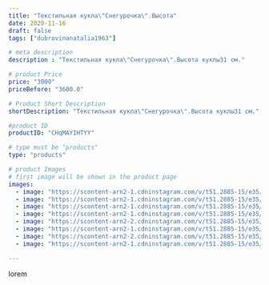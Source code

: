 ```yaml
---
title: "Текстильная кукла\"Снегурочка\".Высота"
date: 2020-11-16
draft: false
tags: ["dubrovinanatalia1963"]

# meta description
description : "Текстильная кукла\"Снегурочка\".Высота куклы31 см."

# product Price
price: "3000"
priceBefore: "3600.0"

# Product Short Description
shortDescription: "Текстильная кукла\"Снегурочка\".Высота куклы31 см."

#product ID
productID: "CHqMAYIHTYY"

# type must be "products"
type: "products"

# product Images
# first image will be shown in the product page
images:
  - image: "https://scontent-arn2-1.cdninstagram.com/v/t51.2885-15/e35/125355760_177995100654475_934447442376216566_n.jpg?se=7&tp=1&_nc_ht=scontent-arn2-1.cdninstagram.com&_nc_cat=107&_nc_ohc=xZdQj69WK9UAX-Hv2lG&oh=d08585a337e83f8a680c74ea7f058c5f&oe=6069FB32&ig_cache_key=MjQ0MzgxODU0NjQyNDA0OTc1Mg%3D%3D.2"
  - image: "https://scontent-arn2-1.cdninstagram.com/v/t51.2885-15/e35/125512007_1080573562374940_2451188361622220739_n.jpg?se=7&tp=1&_nc_ht=scontent-arn2-1.cdninstagram.com&_nc_cat=104&_nc_ohc=YU-dC4ijul8AX8jfnNL&oh=a953d7e34b50ee9da692a96c3365e9de&oe=606C4BBF&ig_cache_key=MjQ0MzgxODU0NjQ5OTYyNjEzNQ%3D%3D.2"
  - image: "https://scontent-arn2-1.cdninstagram.com/v/t51.2885-15/e35/125347922_795587907887761_8956169296305438600_n.jpg?se=7&tp=1&_nc_ht=scontent-arn2-1.cdninstagram.com&_nc_cat=101&_nc_ohc=mzH4p1XacvoAX8ms8pw&oh=ecb53e7e4249da75c20f508b62db84ce&oe=6069F6E6&ig_cache_key=MjQ0MzgxODU0NjM5ODk4NzkxOA%3D%3D.2"
  - image: "https://scontent-arn2-1.cdninstagram.com/v/t51.2885-15/e35/125350527_701779427122238_6097071734295311259_n.jpg?se=7&tp=1&_nc_ht=scontent-arn2-1.cdninstagram.com&_nc_cat=102&_nc_ohc=fCXxmIFdWuUAX-6ehtw&oh=29d5c1f5b071ce5ad817afee00cd70bc&oe=606C03D4&ig_cache_key=MjQ0MzgxODU0NjQ0MDg5NTkxMQ%3D%3D.2"
  - image: "https://scontent-arn2-2.cdninstagram.com/v/t51.2885-15/e35/125520698_2821746034816544_7915276029826730495_n.jpg?se=7&tp=1&_nc_ht=scontent-arn2-2.cdninstagram.com&_nc_cat=108&_nc_ohc=hS-_cJLNZ90AX-W9h9u&oh=382e3d1b3cdb4ab6c1cd235a6145847c&oe=606B26F8&ig_cache_key=MjQ0MzgxODU0NjQxNTYyNTI2MQ%3D%3D.2"
  - image: "https://scontent-arn2-1.cdninstagram.com/v/t51.2885-15/e35/125292197_193754215590031_5124762144944582436_n.jpg?se=7&tp=1&_nc_ht=scontent-arn2-1.cdninstagram.com&_nc_cat=107&_nc_ohc=XwMpTY4uuEgAX-maxKL&oh=a8494a51b27f9750c7d1658c8bd63665&oe=606B5F98&ig_cache_key=MjQ0MzgxODU0NjQzMjMzODI2Mg%3D%3D.2"
  - image: "https://scontent-arn2-2.cdninstagram.com/v/t51.2885-15/e35/125450459_187636442899148_398006159462147106_n.jpg?se=7&tp=1&_nc_ht=scontent-arn2-2.cdninstagram.com&_nc_cat=108&_nc_ohc=xirbvX-4LKkAX9jwBjQ&oh=cd8f0df8523d0be67a04481087431b62&oe=606A84BF&ig_cache_key=MjQ0MzgxODU0NjUxNjIyMzc4NA%3D%3D.2"
  - image: "https://scontent-arn2-1.cdninstagram.com/v/t51.2885-15/e35/125349278_839599430133090_454779836166399214_n.jpg?se=7&tp=1&_nc_ht=scontent-arn2-1.cdninstagram.com&_nc_cat=106&_nc_ohc=RSOK1txjMccAX-AEKj9&oh=5dfd589b78e2e0511f0b385e2bfae102&oe=606C7F7F&ig_cache_key=MjQ0MzgxODU0NjM5MDU5NjAyNg%3D%3D.2"

---
```

lorem
